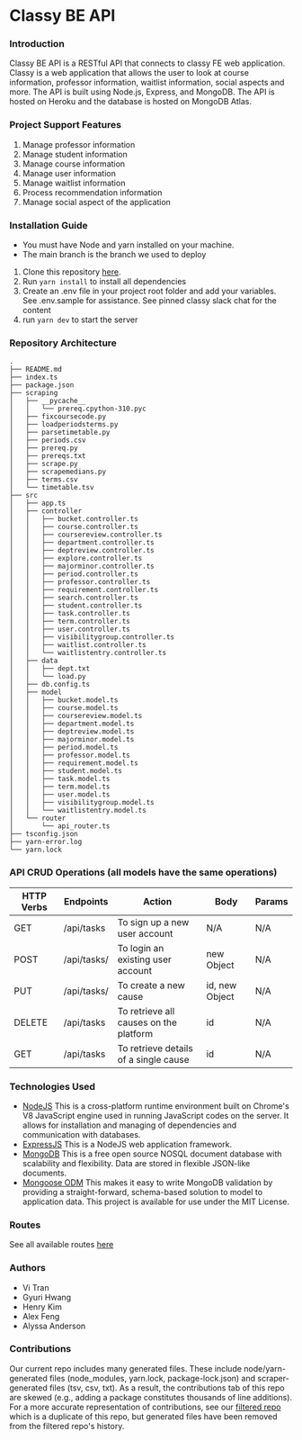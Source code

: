# Classy BE API

### Introduction

Classy BE API is a RESTful API that connects to classy FE web application. Classy is a web application that allows the user to look at course information, professor information, waitlist information, social aspects and more. The API is built using Node.js, Express, and MongoDB. The API is hosted on Heroku and the database is hosted on MongoDB Atlas.

### Project Support Features
1. Manage professor information
2. Manage student information
3. Manage course information
4. Manage user information
5. Manage waitlist information
6. Process recommendation information
7. Manage social aspect of the application

### Installation Guide
* You must have Node and yarn installed on your machine.
* The main branch is the branch we used to deploy
1. Clone this repository [here](https://github.com/dartmouth-cs98/classy-be.git).
2. Run `yarn install` to install all dependencies
3. Create an .env file in your project root folder and add your variables. See .env.sample for assistance. See pinned classy slack chat for the content
4. run `yarn dev` to start the server

### Repository Architecture
```
.
├── README.md
├── index.ts
├── package.json
├── scraping
│   ├── __pycache__
│   │   └── prereq.cpython-310.pyc
│   ├── fixcoursecode.py
│   ├── loadperiodsterms.py
│   ├── parsetimetable.py
│   ├── periods.csv
│   ├── prereq.py
│   ├── prereqs.txt
│   ├── scrape.py
│   ├── scrapemedians.py
│   ├── terms.csv
│   └── timetable.tsv
├── src
│   ├── app.ts
│   ├── controller
│   │   ├── bucket.controller.ts
│   │   ├── course.controller.ts
│   │   ├── coursereview.controller.ts
│   │   ├── department.controller.ts
│   │   ├── deptreview.controller.ts
│   │   ├── explore.controller.ts
│   │   ├── majorminor.controller.ts
│   │   ├── period.controller.ts
│   │   ├── professor.controller.ts
│   │   ├── requirement.controller.ts
│   │   ├── search.controller.ts
│   │   ├── student.controller.ts
│   │   ├── task.controller.ts
│   │   ├── term.controller.ts
│   │   ├── user.controller.ts
│   │   ├── visibilitygroup.controller.ts
│   │   ├── waitlist.controller.ts
│   │   └── waitlistentry.controller.ts
│   ├── data
│   │   ├── dept.txt
│   │   └── load.py
│   ├── db.config.ts
│   ├── model
│   │   ├── bucket.model.ts
│   │   ├── course.model.ts
│   │   ├── coursereview.model.ts
│   │   ├── department.model.ts
│   │   ├── deptreview.model.ts
│   │   ├── majorminor.model.ts
│   │   ├── period.model.ts
│   │   ├── professor.model.ts
│   │   ├── requirement.model.ts
│   │   ├── student.model.ts
│   │   ├── task.model.ts
│   │   ├── term.model.ts
│   │   ├── user.model.ts
│   │   ├── visibilitygroup.model.ts
│   │   └── waitlistentry.model.ts
│   └── router
│       └── api_router.ts
├── tsconfig.json
├── yarn-error.log
└── yarn.lock
```

### API CRUD Operations (all models have the same operations)
| HTTP Verbs | Endpoints | Action | Body | Params |
| --- | --- | --- | --- | --- |
| GET | /api/tasks | To sign up a new user account | N/A | N/A |
| POST | /api/tasks/ | To login an existing user account | new Object  | N/A |
| PUT | /api/tasks/ | To create a new cause | id, new Object | N/A |
| DELETE | /api/tasks | To retrieve all causes on the platform | id | N/A |
| GET | /api/tasks | To retrieve details of a single cause | id | N/A |

### Technologies Used
* [NodeJS](https://nodejs.org/) This is a cross-platform runtime environment built on Chrome's V8 JavaScript engine used in running JavaScript codes on the server. It allows for installation and managing of dependencies and communication with databases.
* [ExpressJS](https://www.expresjs.org/) This is a NodeJS web application framework.
* [MongoDB](https://www.mongodb.com/) This is a free open source NOSQL document database with scalability and flexibility. Data are stored in flexible JSON-like documents.
* [Mongoose ODM](https://mongoosejs.com/) This makes it easy to write MongoDB validation by providing a straight-forward, schema-based solution to model to application data.
This project is available for use under the MIT License.

### Routes
See all available routes [here](https://docs.google.com/document/d/1a8CfnUn0UmRrMttx54xzE6VVQGUTuhpTS3rtg4iDz2s/edit?usp=sharing)
### Authors
* Vi Tran
* Gyuri Hwang
* Henry Kim
* Alex Feng
* Alyssa Anderson

### Contributions
Our current repo includes many generated files. These include node/yarn-generated files (node_modules, yarn.lock, package-lock.json) and scraper-generated files (tsv, csv, txt). As a result, the contributions tab of this repo are skewed (e.g., adding a package constitutes thousands of line additions). For a more accurate representation of contributions, see our [filtered repo](https://github.com/alxfngg/filtered-classybe/graphs/contributors?from=2022-10-16&to=2023-03-11&type=a) which is a duplicate of this repo, but generated files have been removed from the filtered repo's history.
